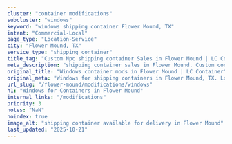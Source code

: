 ```yaml
---
cluster: "container modifications"
subcluster: "windows"
keyword: "windows shipping container Flower Mound, TX"
intent: "Commercial-Local"
page_type: "Location-Service"
city: "Flower Mound, TX"
service_type: "shipping container"
title_tag: "Custom Npc shipping container Sales in Flower Mound | LC Container"
meta_description: "shipping container sales in Flower Mound. Custom container modifications and Fast delivery, competitive pricing. Serving modifications area. Quote ID: R5F. Call (214) 524-4168 for your free quote today."
original_title: "Windows container mods in Flower Mound | LC Container"
original_meta: "Windows for shipping containers in Flower Mound, TX. Local fabrication & pro install. LC Container — Since 2003. Get a quote."
url_slug: "/flower-mound/modifications/windows"
h1: "Windows for Containers in Flower Mound"
internal_links: "/modifications"
priority: 3
notes: "NaN"
noindex: true
image_alt: "shipping container available for delivery in Flower Mound"
last_updated: "2025-10-21"
---
```


<!-- TODO: Add unique city/inventory copy, images, and internal links here. -->
